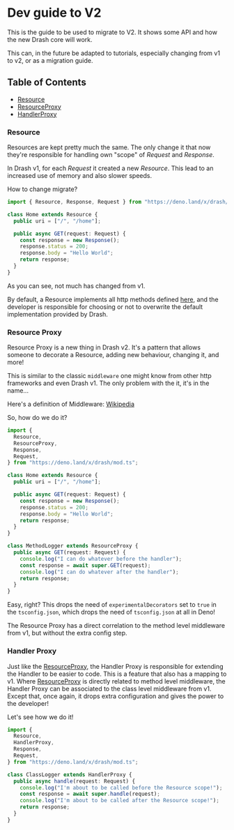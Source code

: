 # Dev guide to V2

This is the guide to be used to migrate to V2. It shows some API and how the
new Drash core will work.

This can, in the future be adapted to tutorials, especially changing from v1 to
v2, or as a migration guide.

## Table of Contents

- [Resource](#resource)
- [ResourceProxy](#resource-proxy)
- [HandlerProxy](#handler-proxy)

### Resource

Resources are kept pretty much the same. The only change it that now they're
responsible for handling own "scope" of _Request_ and _Response_.

In Drash v1, for each _Request_ it created a new _Resource_. This lead to an
increased use of memory and also slower speeds.

How to change migrate?

```typescript
import { Resource, Response, Request } from "https://deno.land/x/drash/mod.ts";

class Home extends Resource {
  public uri = ["/", "/home"];

  public async GET(request: Request) {
    const response = new Response();
    response.status = 200;
    response.body = "Hello World";
    return response;
  }
}
```

As you can see, not much has changed from v1.

By default, a Resource implements all http methods defined [here](https://developer.mozilla.org/en-US/docs/Web/HTTP/Methods), and the
developer is responsible for choosing or not to overwrite the default
implementation provided by Drash.

### Resource Proxy

Resource Proxy is a new thing in Drash v2. It's a pattern that allows someone
to decorate a Resource, adding new behaviour, changing it, and more!

This is similar to the classic `middleware` one might know from other http
frameworks and even Drash v1. The only problem with the it, it's in the name...

Here's a definition of Middleware: [Wikipedia](https://en.wikipedia.org/wiki/Middleware)

So, how do we do it?

```typescript
import {
  Resource,
  ResourceProxy,
  Response,
  Request,
} from "https://deno.land/x/drash/mod.ts";

class Home extends Resource {
  public uri = ["/", "/home"];

  public async GET(request: Request) {
    const response = new Response();
    response.status = 200;
    response.body = "Hello World";
    return response;
  }
}

class MethodLogger extends ResourceProxy {
  public async GET(request: Request) {
    console.log("I can do whatever before the handler");
    const response = await super.GET(request);
    console.log("I can do whatever after the handler");
    return response;
  }
}
```

Easy, right? This drops the need of `experimentalDecorators` set to `true` in
the `tsconfig.json`, which drops the need of `tsconfig.json` at all in Deno!

The Resource Proxy has a direct correlation to the method level middleware from
v1, but without the extra config step.

### Handler Proxy

Just like the [ResourceProxy](#resource-proxy), the Handler Proxy is
responsible for extending the Handler to be easier to code. This is a feature
that also has a mapping to v1. Where [ResourceProxy](#resource-proxy) is
directly related to method level middleware, the Handler Proxy can be
associated to the class level middleware from v1. Except that, once again, it
drops extra configuration and gives the power to the developer!

Let's see how we do it!

```typescript
import {
  Resource,
  HandlerProxy,
  Response,
  Request,
} from "https://deno.land/x/drash/mod.ts";

class ClassLogger extends HandlerProxy {
  public async handle(request: Request) {
    console.log("I'm about to be called before the Resource scope!");
    const response = await super.handle(request);
    console.log("I'm about to be called after the Resource scope!");
    return response;
  }
}
```
